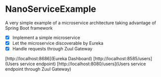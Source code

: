 # NanoServiceExample

A very simple example of a microservice architecture taking advantage of Spring Boot framework

- [x] Implement a simple microservice
- [x] Let the microservice discoverable by Eureka
- [x] Handle requests through Zuul Gateway

[http://localhost:8686](Eureka Dashboard)
[http://localhost:8585/users](Users service endpoint)
[http://localhost:8080/users](Users service endpoint through Zuul Gateway)
